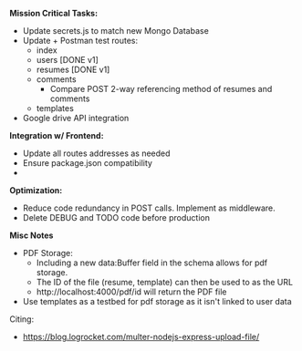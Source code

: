 **Mission Critical Tasks:**

- Update secrets.js to match new Mongo Database
- Update + Postman test routes:
  - index
  - users [DONE v1]
  - resumes [DONE v1]
  - comments
    - Compare POST 2-way referencing method of resumes and comments
  - templates
- Google drive API integration

**Integration w/ Frontend:**

- Update all routes addresses as needed
- Ensure package.json compatibility
-

**Optimization:**

- Reduce code redundancy in POST calls. Implement as middleware.
- Delete DEBUG and TODO code before production

**Misc Notes**

- PDF Storage:
  - Including a new data:Buffer field in the schema allows for pdf storage.
  - The ID of the file (resume, template) can then be used to as the URL
  - http://localhost:4000/pdf/id will return the PDF file
- Use templates as a testbed for pdf storage as it isn't linked to user data

Citing:

- https://blog.logrocket.com/multer-nodejs-express-upload-file/
